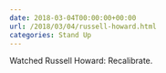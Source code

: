 ```yaml
---
date: 2018-03-04T00:00:00+00:00
url: /2018/03/04/russell-howard.html
categories: Stand Up
---
```

Watched Russell Howard: Recalibrate.




